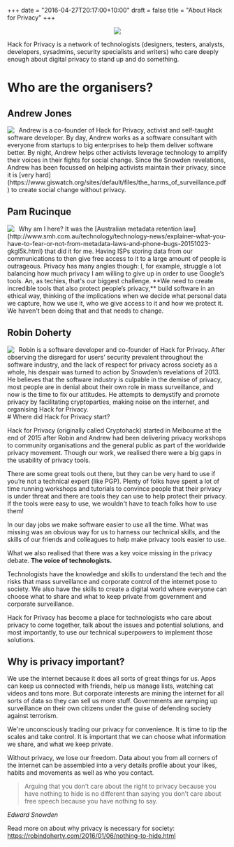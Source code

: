 +++
date = "2016-04-27T20:17:00+10:00"
draft = false
title = "About Hack for Privacy"
+++
<style>
.profile-pic {
    max-width:140px;
    margin-right:10px;
    float: left;
}
</style>

<div class="row" style="text-align: center;">
  <div class="col-md-12">
    <a href="https://hackforprivacy.org"><img src="/images/cryptofist.png" class="logo"/></a>
  </div>
</div>

Hack for Privacy is a network of technologists (designers, testers, analysts, developers, sysadmins, security specialists and writers) who care deeply enough about digital privacy to stand up and do something.

# Who are the organisers?

## Andrew Jones
<img src="/images/andrew.jpg" class="profile-pic" />
Andrew is a co-founder of Hack for Privacy, activist and self-taught software developer. By day, Andrew works as a software consultant with everyone from startups to big enterprises to help them deliver software better. By night, Andrew helps other activists leverage technology to amplify their voices in their fights for social change. Since the Snowden revelations, Andrew has been focussed on helping activists maintain their privacy, since it is [very hard](https://www.giswatch.org/sites/default/files/the_harms_of_surveillance.pdf) to create social change without privacy.

## Pam Rucinque
<img src="/images/pam.png"  class="profile-pic" />
Why am I here? It was the [Australian metadata retention law](http://www.smh.com.au/technology/technology-news/explainer-what-you-have-to-fear-or-not-from-metadata-laws-and-phone-bugs-20151023-gkgl5k.html) that did it for me. Having ISPs storing data from our communications to then give free access to it to a large amount of people is outrageous. Privacy has many angles though: I, for example, struggle a lot balancing how much privacy I am willing to give up in order to use Google’s tools. An, as techies, that's our biggest challenge. **We need to create incredible tools that also protect people’s privacy,** build software in an ethical way, thinking of the implications when we decide what personal data we capture, how we use it, who we give access to it and how we protect it. We haven't been doing that and that needs to change.

## Robin Doherty
<img src="/images/robin.jpg"  class="profile-pic" />
Robin is a software developer and co-founder of Hack for Privacy. After observing the disregard for users’ security prevalent throughout the software industry, and the lack of respect for privacy across society as a whole, his despair was turned to action by Snowden’s revelations of 2013. He believes that the software industry is culpable in the demise of privacy, most people are in denial about their own role in mass surveillance, and now is the time to fix our attitudes. He attempts to demystify and promote privacy by facilitating cryptoparties, making noise on the internet, and organising Hack for Privacy.

<br/>
# Where did Hack for Privacy start?

Hack for Privacy (originally called Cryptohack) started in Melbourne at the end of 2015 after Robin and Andrew had been delivering privacy workshops to community organisations and the general public as part of the worldwide privacy movement. Though our work, we realised there were a big gaps in the usability of privacy tools.

There are some great tools out there, but they can be very hard to use if you’re not a technical expert (like PGP). Plenty of folks have spent a lot of time running workshops and tutorials to convince people that their privacy is under threat and there are tools they can use to help protect their privacy. If the tools were easy to use, we wouldn't have to teach folks how to use them!

In our day jobs we make software easier to use all the time. What was missing was an obvious way for us to harness our technical skills, and the skills of our friends and colleagues to help make privacy tools easier to use.

What we also realised that there was a key voice missing in the privacy debate. __The voice of technologists.__

Technologists have the knowledge and skills to understand the tech and the risks that mass surveillance and corporate control of the internet pose to society. We also have the skills to create a digital world where everyone can choose what to share and what to keep private from government and corporate surveillance.

Hack for Privacy has become a place for technologists who care about privacy to come together, talk about the issues and potential solutions, and most importantly, to use our technical superpowers to implement those solutions.

Why is privacy important?
-------------------------

We use the internet because it does all sorts of great things for us. Apps can keep us connected with friends, help us manage lists, watching cat videos and tons more. But corporate interests are mining the internet for all sorts of data so they can sell us more stuff. Governments are ramping up surveillance on their own citizens under the guise of defending society against terrorism.

We're unconsciously trading our privacy for convenience. It is time to tip the scales and take control. It is important that we can choose what information we share, and what we keep private.

Without privacy, we lose our freedom. Data about you from all corners of the internet can be assembled into a very details profile about your likes, habits and movements as well as who you contact.

> Arguing that you don’t care about the right to privacy because you have nothing to hide is no different than saying you don’t care about free speech because you have nothing to say.

_Edward Snowden_

Read more on about why privacy is necessary for society: https://robindoherty.com/2016/01/06/nothing-to-hide.html
